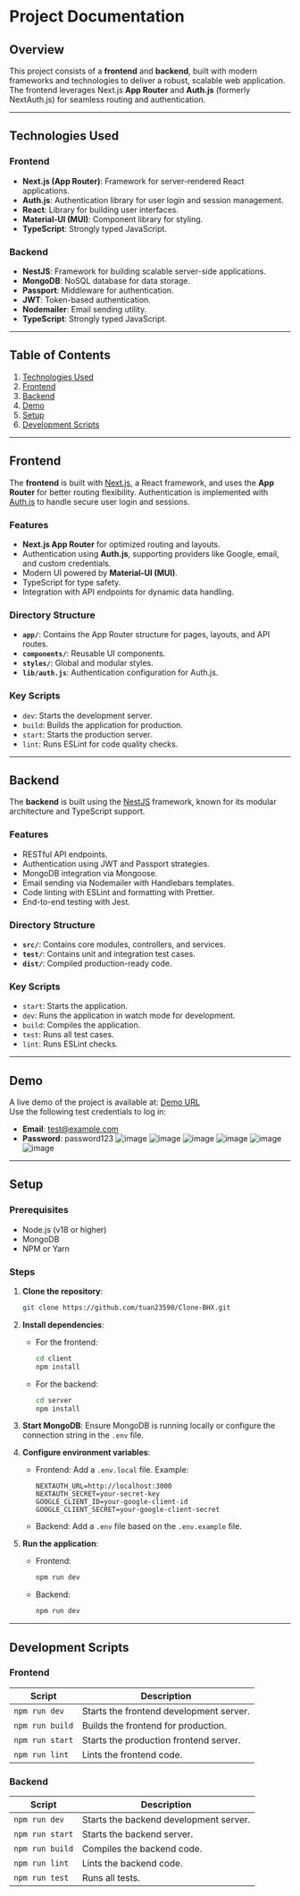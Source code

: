 # Project Documentation

## Overview
This project consists of a **frontend** and **backend**, built with modern frameworks and technologies to deliver a robust, scalable web application. The frontend leverages Next.js **App Router** and **Auth.js** (formerly NextAuth.js) for seamless routing and authentication.

---

## Technologies Used

### Frontend
- **Next.js (App Router)**: Framework for server-rendered React applications.
- **Auth.js**: Authentication library for user login and session management.
- **React**: Library for building user interfaces.
- **Material-UI (MUI)**: Component library for styling.
- **TypeScript**: Strongly typed JavaScript.

### Backend
- **NestJS**: Framework for building scalable server-side applications.
- **MongoDB**: NoSQL database for data storage.
- **Passport**: Middleware for authentication.
- **JWT**: Token-based authentication.
- **Nodemailer**: Email sending utility.
- **TypeScript**: Strongly typed JavaScript.

---

## Table of Contents
1. [Technologies Used](#technologies-used)
2. [Frontend](#frontend)
3. [Backend](#backend)
4. [Demo](#demo)
5. [Setup](#setup)
6. [Development Scripts](#development-scripts)

---

## Frontend
The **frontend** is built with [Next.js](https://nextjs.org/), a React framework, and uses the **App Router** for better routing flexibility. Authentication is implemented with [Auth.js](https://authjs.dev/) to handle secure user login and sessions.

### Features
- **Next.js App Router** for optimized routing and layouts.
- Authentication using **Auth.js**, supporting providers like Google, email, and custom credentials.
- Modern UI powered by **Material-UI (MUI)**.
- TypeScript for type safety.
- Integration with API endpoints for dynamic data handling.

### Directory Structure
- **`app/`**: Contains the App Router structure for pages, layouts, and API routes.
- **`components/`**: Reusable UI components.
- **`styles/`**: Global and modular styles.
- **`lib/auth.js`**: Authentication configuration for Auth.js.

### Key Scripts
- `dev`: Starts the development server.
- `build`: Builds the application for production.
- `start`: Starts the production server.
- `lint`: Runs ESLint for code quality checks.

---

## Backend
The **backend** is built using the [NestJS](https://nestjs.com/) framework, known for its modular architecture and TypeScript support.

### Features
- RESTful API endpoints.
- Authentication using JWT and Passport strategies.
- MongoDB integration via Mongoose.
- Email sending via Nodemailer with Handlebars templates.
- Code linting with ESLint and formatting with Prettier.
- End-to-end testing with Jest.

### Directory Structure
- **`src/`**: Contains core modules, controllers, and services.
- **`test/`**: Contains unit and integration test cases.
- **`dist/`**: Compiled production-ready code.

### Key Scripts
- `start`: Starts the application.
- `dev`: Runs the application in watch mode for development.
- `build`: Compiles the application.
- `test`: Runs all test cases.
- `lint`: Runs ESLint checks.

---

## Demo
A live demo of the project is available at: [Demo URL](https://your-demo-url.com)  
Use the following test credentials to log in:
- **Email**: test@example.com
- **Password**: password123
![image](https://github.com/user-attachments/assets/aa7d78bc-4ce6-4fec-983d-b4cb99c899ad)
![image](https://github.com/user-attachments/assets/3d6633ef-6697-4fb1-8fa5-8cac0ef42689)
![image](https://github.com/user-attachments/assets/05fdf85c-db54-4d0c-b49e-01ff4e19414a)
![image](https://github.com/user-attachments/assets/fbc54975-db7d-4ab2-a6f9-8844149519be)
![image](https://github.com/user-attachments/assets/dfd683e7-c8ef-49de-8627-4cd0b0c48568)
![image](https://github.com/user-attachments/assets/159666e2-73f1-4794-a5d5-ca64ea13b6ce)

---

## Setup

### Prerequisites
- Node.js (v18 or higher)
- MongoDB
- NPM or Yarn

### Steps
1. **Clone the repository**:
   ```bash
   git clone https://github.com/tuan23590/Clone-BHX.git
   ```
2. **Install dependencies**:
   - For the frontend:
     ```bash
     cd client
     npm install
     ```
   - For the backend:
     ```bash
     cd server
     npm install
     ```
3. **Start MongoDB**:
   Ensure MongoDB is running locally or configure the connection string in the `.env` file.

4. **Configure environment variables**:
   - Frontend: Add a `.env.local` file. Example:
     ```env
     NEXTAUTH_URL=http://localhost:3000
     NEXTAUTH_SECRET=your-secret-key
     GOOGLE_CLIENT_ID=your-google-client-id
     GOOGLE_CLIENT_SECRET=your-google-client-secret
     ```
   - Backend: Add a `.env` file based on the `.env.example` file.

5. **Run the application**:
   - Frontend: 
     ```bash
     npm run dev
     ```
   - Backend: 
     ```bash
     npm run dev
     ```

---

## Development Scripts

### Frontend
| Script          | Description                              |
|------------------|------------------------------------------|
| `npm run dev`   | Starts the frontend development server.  |
| `npm run build` | Builds the frontend for production.      |
| `npm run start` | Starts the production frontend server.   |
| `npm run lint`  | Lints the frontend code.                 |

### Backend
| Script                | Description                               |
|------------------------|-------------------------------------------|
| `npm run dev`         | Starts the backend development server.    |
| `npm run start`       | Starts the backend server.                |
| `npm run build`       | Compiles the backend code.                |
| `npm run lint`        | Lints the backend code.                   |
| `npm run test`        | Runs all tests.                           |

